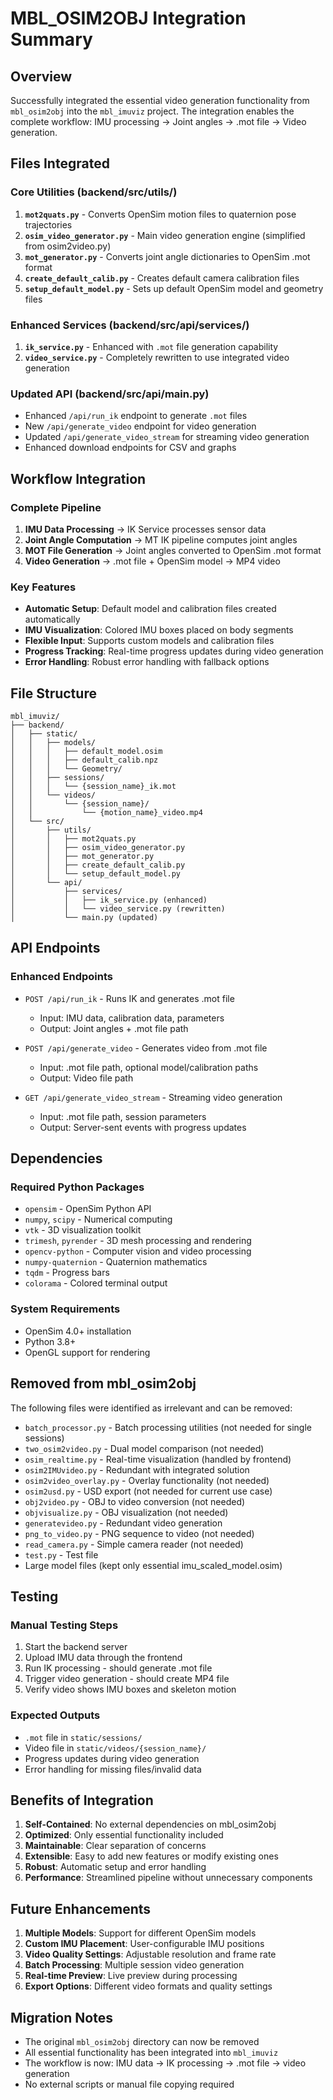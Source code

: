 # MBL_OSIM2OBJ Integration Summary

## Overview
Successfully integrated the essential video generation functionality from `mbl_osim2obj` into the `mbl_imuviz` project. The integration enables the complete workflow: IMU processing → Joint angles → .mot file → Video generation.

## Files Integrated

### Core Utilities (backend/src/utils/)
1. **`mot2quats.py`** - Converts OpenSim motion files to quaternion pose trajectories
2. **`osim_video_generator.py`** - Main video generation engine (simplified from osim2video.py)
3. **`mot_generator.py`** - Converts joint angle dictionaries to OpenSim .mot format
4. **`create_default_calib.py`** - Creates default camera calibration files
5. **`setup_default_model.py`** - Sets up default OpenSim model and geometry files

### Enhanced Services (backend/src/api/services/)
1. **`ik_service.py`** - Enhanced with `.mot` file generation capability
2. **`video_service.py`** - Completely rewritten to use integrated video generation

### Updated API (backend/src/api/main.py)
- Enhanced `/api/run_ik` endpoint to generate `.mot` files
- New `/api/generate_video` endpoint for video generation
- Updated `/api/generate_video_stream` for streaming video generation
- Enhanced download endpoints for CSV and graphs

## Workflow Integration

### Complete Pipeline
1. **IMU Data Processing** → IK Service processes sensor data
2. **Joint Angle Computation** → MT IK pipeline computes joint angles
3. **MOT File Generation** → Joint angles converted to OpenSim .mot format
4. **Video Generation** → .mot file + OpenSim model → MP4 video

### Key Features
- **Automatic Setup**: Default model and calibration files created automatically
- **IMU Visualization**: Colored IMU boxes placed on body segments
- **Flexible Input**: Supports custom models and calibration files
- **Progress Tracking**: Real-time progress updates during video generation
- **Error Handling**: Robust error handling with fallback options

## File Structure

```
mbl_imuviz/
├── backend/
│   ├── static/
│   │   ├── models/
│   │   │   ├── default_model.osim
│   │   │   ├── default_calib.npz
│   │   │   └── Geometry/
│   │   ├── sessions/
│   │   │   └── {session_name}_ik.mot
│   │   └── videos/
│   │       └── {session_name}/
│   │           └── {motion_name}_video.mp4
│   └── src/
│       ├── utils/
│       │   ├── mot2quats.py
│       │   ├── osim_video_generator.py
│       │   ├── mot_generator.py
│       │   ├── create_default_calib.py
│       │   └── setup_default_model.py
│       └── api/
│           ├── services/
│           │   ├── ik_service.py (enhanced)
│           │   └── video_service.py (rewritten)
│           └── main.py (updated)
```

## API Endpoints

### Enhanced Endpoints
- `POST /api/run_ik` - Runs IK and generates .mot file
  - Input: IMU data, calibration data, parameters
  - Output: Joint angles + .mot file path
  
- `POST /api/generate_video` - Generates video from .mot file
  - Input: .mot file path, optional model/calibration paths
  - Output: Video file path
  
- `GET /api/generate_video_stream` - Streaming video generation
  - Input: .mot file path, session parameters
  - Output: Server-sent events with progress updates

## Dependencies

### Required Python Packages
- `opensim` - OpenSim Python API
- `numpy`, `scipy` - Numerical computing
- `vtk` - 3D visualization toolkit
- `trimesh`, `pyrender` - 3D mesh processing and rendering
- `opencv-python` - Computer vision and video processing
- `numpy-quaternion` - Quaternion mathematics
- `tqdm` - Progress bars
- `colorama` - Colored terminal output

### System Requirements
- OpenSim 4.0+ installation
- Python 3.8+
- OpenGL support for rendering

## Removed from mbl_osim2obj

The following files were identified as irrelevant and can be removed:
- `batch_processor.py` - Batch processing utilities (not needed for single sessions)
- `two_osim2video.py` - Dual model comparison (not needed)
- `osim_realtime.py` - Real-time visualization (handled by frontend)
- `osim2IMUvideo.py` - Redundant with integrated solution
- `osim2video_overlay.py` - Overlay functionality (not needed)
- `osim2usd.py` - USD export (not needed for current use case)
- `obj2video.py` - OBJ to video conversion (not needed)
- `objvisualize.py` - OBJ visualization (not needed)
- `generatevideo.py` - Redundant video generation
- `png_to_video.py` - PNG sequence to video (not needed)
- `read_camera.py` - Simple camera reader (not needed)
- `test.py` - Test file
- Large model files (kept only essential imu_scaled_model.osim)

## Testing

### Manual Testing Steps
1. Start the backend server
2. Upload IMU data through the frontend
3. Run IK processing - should generate .mot file
4. Trigger video generation - should create MP4 file
5. Verify video shows IMU boxes and skeleton motion

### Expected Outputs
- `.mot` file in `static/sessions/`
- Video file in `static/videos/{session_name}/`
- Progress updates during video generation
- Error handling for missing files/invalid data

## Benefits of Integration

1. **Self-Contained**: No external dependencies on mbl_osim2obj
2. **Optimized**: Only essential functionality included
3. **Maintainable**: Clear separation of concerns
4. **Extensible**: Easy to add new features or modify existing ones
5. **Robust**: Automatic setup and error handling
6. **Performance**: Streamlined pipeline without unnecessary components

## Future Enhancements

1. **Multiple Models**: Support for different OpenSim models
2. **Custom IMU Placement**: User-configurable IMU positions
3. **Video Quality Settings**: Adjustable resolution and frame rate
4. **Batch Processing**: Multiple session video generation
5. **Real-time Preview**: Live preview during processing
6. **Export Options**: Different video formats and quality settings

## Migration Notes

- The original `mbl_osim2obj` directory can now be removed
- All essential functionality has been integrated into `mbl_imuviz`
- The workflow is now: IMU data → IK processing → .mot file → video generation
- No external scripts or manual file copying required 